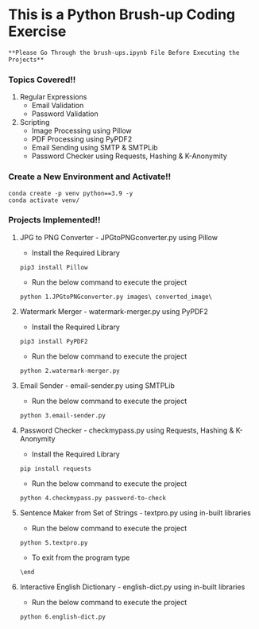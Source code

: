 # This is a Python Brush-up Coding Exercise
```**Please Go Through the brush-ups.ipynb File Before Executing the Projects**```
### Topics Covered!!

1. Regular Expressions
    * Email Validation
    * Password Validation
2. Scripting
    * Image Processing using Pillow
    * PDF Processing using PyPDF2
    * Email Sending using SMTP & SMTPLib
    * Password Checker using Requests, Hashing & K-Anonymity


### Create a New Environment and Activate!!

```
conda create -p venv python==3.9 -y
conda activate venv/
```

### Projects Implemented!!

1. JPG to PNG Converter - JPGtoPNGconverter.py using Pillow
    * Install the Required Library
    ```
    pip3 install Pillow
    ```
    * Run the below command to execute the project
    ```
    python 1.JPGtoPNGconverter.py images\ converted_image\
    ```

2. Watermark Merger - watermark-merger.py using PyPDF2
    * Install the Required Library
    ```
    pip3 install PyPDF2
    ```
    * Run the below command to execute the project
    ```
    python 2.watermark-merger.py
    ```

3. Email Sender - email-sender.py using SMTPLib
    * Run the below command to execute the project
    ```
    python 3.email-sender.py
    ```

4. Password Checker - checkmypass.py using Requests, Hashing & K-Anonymity
    * Install the Required Library
    ```
    pip install requests
    ```
    * Run the below command to execute the project
    ```
    python 4.checkmypass.py password-to-check
    ```

5. Sentence Maker from Set of Strings - textpro.py using in-built libraries
    * Run the below command to execute the project
    ```
    python 5.textpro.py
    ```
    * To exit from the program type 
    ```
    \end
    ```

6. Interactive English Dictionary - english-dict.py using in-built libraries 
    * Run the below command to execute the project
    ```
    python 6.english-dict.py
    ```